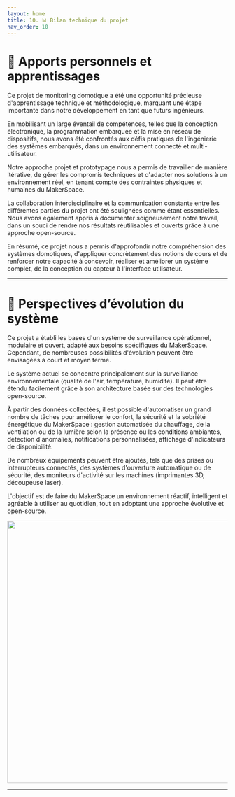```yaml
---
layout: home
title: 10. 📊 Bilan technique du projet
nav_order: 10
---
```


# 🧭 Apports personnels et apprentissages

Ce projet de monitoring domotique a été une opportunité précieuse d'apprentissage technique et méthodologique, marquant une étape importante dans notre développement en tant que futurs ingénieurs.

En mobilisant un large éventail de compétences, telles que la conception électronique, la programmation embarquée et la mise en réseau de dispositifs, nous avons été confrontés aux défis pratiques de l'ingénierie des systèmes embarqués, dans un environnement connecté et multi-utilisateur.

Notre approche projet et prototypage nous a permis de travailler de manière itérative, de gérer les compromis techniques et d'adapter nos solutions à un environnement réel, en tenant compte des contraintes physiques et humaines du MakerSpace.

La collaboration interdisciplinaire et la communication constante entre les différentes parties du projet ont été soulignées comme étant essentielles. Nous avons également appris à documenter soigneusement notre travail, dans un souci de rendre nos résultats réutilisables et ouverts grâce à une approche open-source.

En résumé, ce projet nous a permis d'approfondir notre compréhension des systèmes domotiques, d'appliquer concrètement des notions de cours et de renforcer notre capacité à concevoir, réaliser et améliorer un système complet, de la conception du capteur à l'interface utilisateur.

---

# 🚀 Perspectives d’évolution du système

Ce projet a établi les bases d'un système de surveillance opérationnel, modulaire et ouvert, adapté aux besoins spécifiques du MakerSpace. Cependant, de nombreuses possibilités d'évolution peuvent être envisagées à court et moyen terme.

Le système actuel se concentre principalement sur la surveillance environnementale (qualité de l'air, température, humidité). Il peut être étendu facilement grâce à son architecture basée sur des technologies open-source.

À partir des données collectées, il est possible d'automatiser un grand nombre de tâches pour améliorer le confort, la sécurité et la sobriété énergétique du MakerSpace : gestion automatisée du chauffage, de la ventilation ou de la lumière selon la présence ou les conditions ambiantes, détection d'anomalies, notifications personnalisées, affichage d'indicateurs de disponibilité.

De nombreux équipements peuvent être ajoutés, tels que des prises ou interrupteurs connectés, des systèmes d'ouverture automatique ou de sécurité, des moniteurs d'activité sur les machines (imprimantes 3D, découpeuse laser). 

L'objectif est de faire du MakerSpace un environnement réactif, intelligent et agréable à utiliser au quotidien, tout en adoptant une approche évolutive et open-source.

<img src="images/photo_fin.jpg" width="600"/>

---

